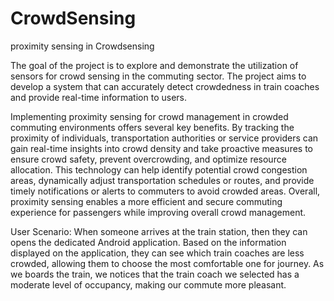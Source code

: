 # CrowdSensing

proximity sensing in Crowdsensing 
 
The goal of the project is to explore and demonstrate the utilization of sensors for crowd sensing in the commuting sector. 
The project aims to develop a system that can accurately detect crowdedness in train coaches and provide real-time information to users. 

Implementing proximity sensing for crowd management in crowded commuting environments offers several key benefits. 
By tracking the proximity of individuals, transportation authorities or service providers can gain real-time insights into crowd density and take proactive measures to ensure crowd safety, prevent overcrowding, and optimize resource allocation.
This technology can help identify potential crowd congestion areas, dynamically adjust transportation schedules or routes, and provide timely notifications or alerts to commuters to avoid crowded areas.
Overall, proximity sensing enables a more efficient and secure commuting experience for passengers while improving overall crowd management. 

User Scenario: 
When someone arrives at the train station, then they can opens the dedicated Android application. 
Based on the information displayed on the application, they can see which train coaches are less crowded, allowing them to choose the most comfortable one for journey.
As we boards the train, we notices that the train coach we selected has a moderate level of occupancy, making our commute more pleasant. 

 



 
